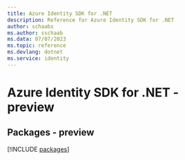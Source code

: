 ```yaml
---
title: Azure Identity SDK for .NET
description: Reference for Azure Identity SDK for .NET
author: schaabs
ms.author: sschaab
ms.data: 07/07/2023
ms.topic: reference
ms.devlang: dotnet
ms.service: identity
---
```

# Azure Identity SDK for .NET - preview
## Packages - preview
[!INCLUDE [packages](identity-index.md)]
